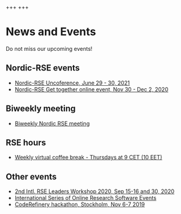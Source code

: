 +++
+++

# News and Events

Do not miss our upcoming events!


## Nordic-RSE events

- [Nordic-RSE Uncoference, June 29 - 30, 2021](/events/2021-online-unconference/)
- [Nordic-RSE Get together online event, Nov 30 - Dec 2, 2020](/events/2020-online-get-together/)
<!-- - [First Nordic-RSE Conference, May 27-29, 2021](/conference/) -->


## Biweekly meeting


- [Biweekly Nordic RSE meeting](/communities/join/#bi-weekly-meetings)


## RSE hours

- [Weekly virtual coffee break - Thursdays at 9 CET (10 EET)](/communities/finland#weekly-virtual-coffee-break)


## Other events

- [2nd Intl. RSE Leaders Workshop 2020, Sep 15-16 and 30, 2020](https://researchsoftware.org/2020-workshop.html)
- [International Series of Online Research Software Events](https://sorse.github.io/)
- [CodeRefinery hackathon, Stockholm, Nov 6-7 2019](https://coderefinery.org/events/2019-11-06-stockholm/)
